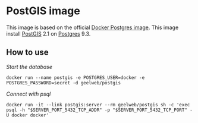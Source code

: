 # PostGIS image

This image is based on the official [Docker Postgres image](https://registry.hub.docker.com/_/postgres/). This image install [PostGIS](http://postgis.net/) 2.1 on [Postgres](http://www.postgresql.org/) 9.3.

## How to use

*Start the database*

    docker run --name postgis -e POSTGRES_USER=docker -e POSTGRES_PASSWORD=secret -d geelweb/postgis

*Connect with psql*

    docker run -it --link postgis:server --rm geelweb/postgis sh -c 'exec psql -h "$SERVER_PORT_5432_TCP_ADDR" -p "$SERVER_PORT_5432_TCP_PORT" -U docker docker'

